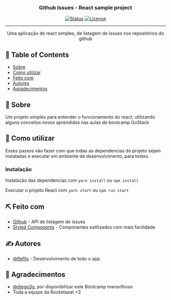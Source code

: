 
<h3 align="center">Github Issues - React sample project</h3>

<div align="center">

[![Status](https://img.shields.io/badge/status-active-success.svg)]()
[![License](https://img.shields.io/badge/license-MIT-blue.svg)](/LICENSE)

</div>

---

<p align="center"> Uma aplicação de react simples, de listagem de issues nos repositórios do github
  <br>
</p>

## 📝 Table of Contents

- [Sobre](#about)
- [Como utilizar](#getting_started)
- [Feito com](#built_using)
- [Autores](#authors)
- [Agradecimentos](#acknowledgement)

## 🧐 Sobre <a name = "about"></a>

Um projeto simples para entender o funcionamento do react, utilizando alguns conceitos novos aprendidos nas aulas do bootcamp GoStack

## 🏁 Como utilizar <a name = "getting_started"></a>

Esses passos vão fazer com que todas as dependencias do projeto sejam instaladas e executar em ambiente de desenvolvimento, para testes.

### Instalação

Instalação das dependencias com ```yarn install``` ou ```npm install```

Executar o projeto React com ```yarn start``` ou ```npm run start```


## ⛏️ Feito com <a name = "built_using"></a>

- [Github](https://github.com/) - API de listagem de issues
- [Styled Components](https://styled-components.com/) - Componentes estilizados com mais facilidade

## ✍️ Autores <a name = "authors"></a>

- [@fleflis](https://github.com/fleflis) - Desenvolvimento de todo o app

## 🎉 Agradecimentos <a name = "acknowledgement"></a>

- [@diego3g](https://github.com/diego3g), por disponibilizar este Bootcamp maravilhoso
- Toda a equipe da Rocketseat <3
